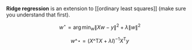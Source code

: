 **Ridge regression** is an extension to [[ordinary least squares]] (make sure you understand that first). 

$$
w^\star = \arg\min_w \lVert Xw - y \rVert^2 + \lambda \lVert w \rVert^2
$$

$$
w\^\star = (X\^\mathsf{T}X + \lambda I)^{-1}X^\mathsf{T}y
$$